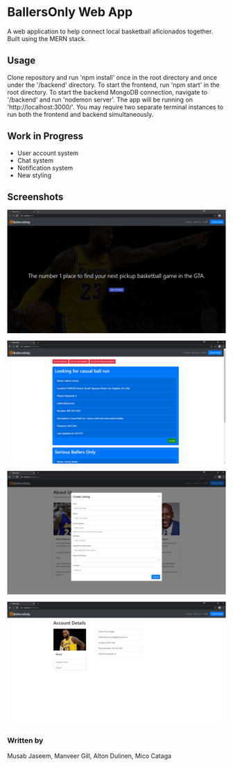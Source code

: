 # BallersOnly Web App
A web application to help connect local basketball aficionados together. Built using the MERN stack. 

## Usage 
Clone repository and run 'npm install' once in the root directory and once under the '/backend' directory. To start the frontend, run 'npm start' in the root directory. To start the backend MongoDB connection, navigate to '/backend' and run 'nodemon server'. The app will be running on 'http://localhost:3000/'. You may require two separate terminal instances to run both the frontend and backend simultaneously.

## Work in Progress
* User account system
* Chat system
* Notification system
* New styling

## Screenshots

![](example-images/chrome_HGChpB7QTh.png)

![](example-images/chrome_BFZjiEY8Dk.png)

![](example-images/chrome_u6ywJ8sMFI.png)

![](example-images/chrome_g10ybIgVeR.png)

### Written by
Musab Jaseem, Manveer Gill, Alton Dulinen, Mico Cataga